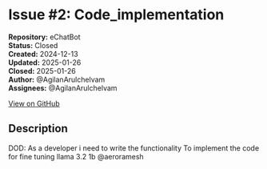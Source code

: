 # Issue #2: Code_implementation

**Repository:** eChatBot  
**Status:** Closed  
**Created:** 2024-12-13  
**Updated:** 2025-01-26  
**Closed:** 2025-01-26  
**Author:** @AgilanArulchelvam  
**Assignees:** @AgilanArulchelvam  

[View on GitHub](https://github.com/Simtestlab/eChatBot/issues/2)

## Description

DOD:
As a developer i need to write the functionality 
To implement the code for fine tuning llama 3.2 1b @aeroramesh 